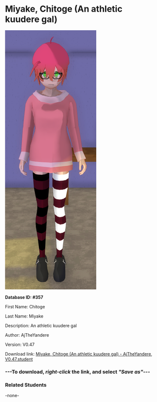 # Miyake, Chitoge (An athletic kuudere gal)

<img src="Files/Miyake, Chitoge (An athletic kuudere gal).png" title="Miyake, Chitoge (An athletic kuudere gal) - AjTheYandere, V0.47">

**Database ID: #357**

First Name: Chitoge

Last Name: Miyake

Description: An athletic kuudere gal

Author: AjTheYandere

Version: V0.47

Download link: <a href="https://raw.githubusercontent.com/Arbiter1223/Daigaku-Gurashi-Custom-Students/master/Students/Files/Miyake%2C%20Chitoge%20(An%20athletic%20kuudere%20gal)%20-%20AjTheYandere%2C%20V0.47.student">Miyake, Chitoge (An athletic kuudere gal) - AjTheYandere, V0.47.student</a>

### ---**To download, _right-click_ the link, and select _"Save as"_**---

### Related Students

-none-
